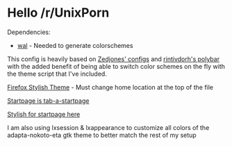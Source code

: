 # Hello /r/UnixPorn

Dependencies:  
 * [wal](https://github.com/dylanaraps/wal) - Needed to generate colorschemes
 
This config is heavily based on [Zedjones' configs](https://github.com/Zedjones/desktop-config) and [rintivdorh's polybar](https://www.reddit.com/r/unixporn/comments/5y85do/i3gaps_polybar_cranium/) with the added benefit of being able to switch color schemes on the fly with the theme script that I've included.

[Firefox Stylish Theme](https://gist.github.com/SlyCedix/d5ebc2ee9292adedf6f6ce1f41cd4157) - Must change home location at the top of the file

[Startpage is tab-a-startpage](https://github.com/KorySchneider/tab-a-startpage) 

[Stylish for startpage here](https://gist.github.com/SlyCedix/9e6c641bc99f4c0b3e9d4b8dd1f85b38)

I am also using lxsession & lxappearance to customize all colors of the adapta-nokoto-eta gtk theme to better match the rest of my setup
